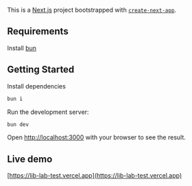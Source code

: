 This is a [Next.js](https://nextjs.org) project bootstrapped with [`create-next-app`](https://nextjs.org/docs/app/api-reference/cli/create-next-app).

## Requirements

Install [bun](https://bun.sh)

## Getting Started

Install dependencies

```bash
bun i
```

Run the development server:

```bash
bun dev
```

Open [http://localhost:3000](http://localhost:3000) with your browser to see the result.


## Live demo

[https://lib-lab-test.vercel.app](https://lib-lab-test.vercel.app)

